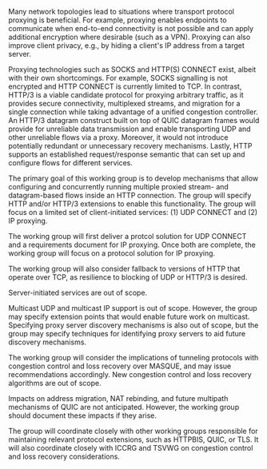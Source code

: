 Many network topologies lead to situations where transport protocol proxying is
beneficial. For example, proxying enables endpoints to communicate when
end-to-end connectivity is not possible and can apply additional encryption
where desirable (such as a VPN). Proxying can also improve client privacy, e.g.,
by hiding a client's IP address from a target server.

Proxying technologies such as SOCKS and HTTP(S) CONNECT exist, albeit with their
own shortcomings. For example, SOCKS signalling is not encrypted and HTTP
CONNECT is currently limited to TCP. In contrast, HTTP/3 is a viable candidate
protocol for proxying arbitrary traffic, as it provides secure connectivity,
multiplexed streams, and migration for a single connection while taking
advantage of a unified congestion controller. An HTTP/3 datagram construct built
on top of QUIC datagram frames would provide for unreliable data transmission
and enable transporting UDP and other unreliable flows via a proxy. Moreover, it
would not introduce potentially redundant or unnecessary recovery mechanisms.
Lastly, HTTP supports an established request/response semantic that can set up
and configure flows for different services.

The primary goal of this working group is to develop mechanisms that allow
configuring and concurrently running multiple proxied stream- and datagram-based
flows inside an HTTP connection. The group will specify HTTP and/or HTTP/3
extensions to enable this functionality. The group will focus on a limited set
of client-initiated services: (1) UDP CONNECT and (2) IP proxying.

The working group will first deliver a protcol solution for UDP CONNECT and a
requirements document for IP proxying. Once both are complete, the working group
will focus on a protocol solution for IP proxying.

The working group will also consider fallback to versions of HTTP that operate
over TCP, as resilience to blocking of UDP or HTTP/3 is desired.

Server-initiated services are out of scope.

Multicast UDP and multicast IP support is out of scope. However, the group may
specify extension points that would enable future work on multicast. Specifying
proxy server discovery mechanisms is also out of scope, but the group may
specify techniques for identifying proxy servers to aid future discovery
mechanisms.

The working group will consider the implications of tunneling protocols with
congestion control and loss recovery over MASQUE, and may issue recommendations
accordingly. New congestion control and loss recovery algorithms are out of
scope.

Impacts on address migration, NAT rebinding, and future multipath mechanisms of
QUIC are not anticipated. However, the working group should document these
impacts if they arise.

The group will coordinate closely with other working groups responsible for
maintaining relevant protocol extensions, such as HTTPBIS, QUIC, or TLS. It will
also coordinate closely with ICCRG and TSVWG on congestion control and loss
recovery considerations.
